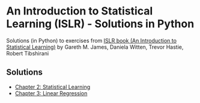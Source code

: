 # An Introduction to Statistical Learning (ISLR) - Solutions in Python
Solutions (in Python) to exercises from [ISLR book (An Introduction to Statistical Learning)](https://hastie.su.domains/ISLR2/ISLRv2_website.pdf)
 by Gareth M. James, Daniela Witten, Trevor Hastie, Robert Tibshirani

## Solutions
- [Chapter 2: Statistical Learning](notebooks/Chapter_2.ipynb)
- [Chapter 3: Linear Regression](notebooks/Chapter_3.ipynb)
